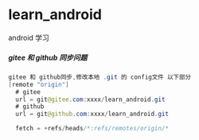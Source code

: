 # learn_android
android 学习



##### gitee 和 github 同步问题

```java
gitee 和 github同步,修改本地 .git 的 config文件 以下部分
[remote "origin"]
  # gitee
  url = git@gitee.com:xxxx/learn_android.git
  # github
  url = git@github.com:xxxx/learn_android.git

  fetch = +refs/heads/*:refs/remotes/origin/*
```





